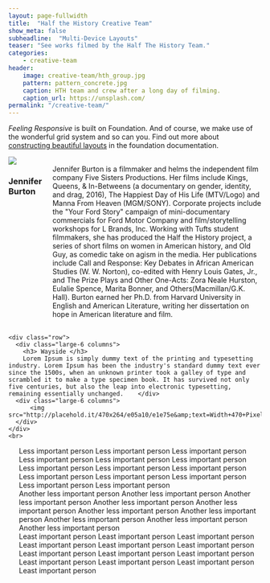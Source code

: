 ```yaml
---
layout: page-fullwidth
title:  "Half the History Creative Team"
show_meta: false
subheadline:  "Multi-Device Layouts"
teaser: "See works filmed by the Half The History Team."
categories:
    - creative-team
header:
    image: creative-team/hth_group.jpg
    pattern: pattern_concrete.jpg
    caption: HTH team and crew after a long day of filming. 
    caption_url: https://unsplash.com/
permalink: "/creative-team/"
---
```

<!-- <ul>
    {% for post in site.categories.design %}
    <li><a href="{{ site.url }}{{ post.url }}">{{ post.title }}</a></li>
    {% endfor %}
</ul> -->

*Feeling Responsive* is built on Foundation. And of course, we make use of the wonderful grid system and so can you. Find out more about [constructing  beautiful layouts][1] in the foundation documentation.
<!--more-->
<div class="show-for-large-up">
    <div class="row">
        <div class="small-12 columns">
        </div><!-- /.small-12.columns -->
    </div>

<div class="row">
	  <div class="large-6 columns">
	      <img src="{{ site.urlimg }}creative-team-jennifer.jpg" align="middle">
	  </div>
	  <div class="large-6 columns">
	  	<h3> Jennifer Burton </h3>
	  	Jennifer Burton is a filmmaker and helms the independent film company Five Sisters Productions. Her films include Kings, Queens, & In-Betweens (a documentary on gender, identity, and drag, 2016), The Happiest Day of His Life (MTV/Logo) and Manna From Heaven (MGM/SONY). Corporate projects include the "Your Ford Story" campaign of mini-documentary commercials for Ford Motor Company and film/storytelling workshops for L Brands, Inc. Working with Tufts student filmmakers, she has produced the Half the History project, a series of short films on women in American history, and Old Guy, as comedic take on agism in the media. Her publications include Call and Response: Key Debates in African American Studies (W. W. Norton), co-edited with Henry Louis Gates, Jr., and The Prize Plays and Other One-Acts: Zora Neale Hurston, Eulalie Spence, Marita Bonner, and Others(Macmillan/G.K. Hall). Burton earned her Ph.D. from Harvard University in English and American Literature, writing her dissertation on hope in American literature and film.
	  </div>
	</div>
	<br>

	<div class="row">
	  <div class="large-6 columns">
		<h3> Wayside </h3>
	  	Lorem Ipsum is simply dummy text of the printing and typesetting industry. Lorem Ipsum has been the industry's standard dummy text ever since the 1500s, when an unknown printer took a galley of type and scrambled it to make a type specimen book. It has survived not only five centuries, but also the leap into electronic typesetting, remaining essentially unchanged.	  </div>
	  <div class="large-6 columns">
	      <img src="http://placehold.it/470x264/e05a10/e1e75e&amp;text=Width+470+Pixel">
	  </div>
	</div>
	<br>

<!-- <div class="row">
    <div class="medium-8 columns t30">
    <img src="{{ site.urlimg }}/about/emma-painting.png" alt="" height="200">
    </div>-->
<div class="row">
    <div class="medium-4 columns t30">
      <img src="{{ site.urlimg }}gallery-example-3.jpg" alt="">
      Less important person Less important person Less important person Less important person Less important person Less important person Less important person Less important person Less important person Less important person Less important person Less important person Less important person Less important person
    </div><!-- /.medium-4.columns -->
    <div class="medium-4 columns t30">
      <img src="{{ site.urlimg }}gallery-example-3.jpg" alt="">
      Another less important person Another less important person Another less important person Another less important person Another less important person Another less important person Another less important person Another less important person Another less important person Another less important person
    </div><!-- /.medium-4.columns -->
    <div class="medium-4 columns t30">
      <img src="{{ site.urlimg }}gallery-example-3.jpg" alt="">
      Least important person  Least important person Least important person Least important person Least important person Least important person Least important person Least important person Least important person Least important person Least important person Least important person Least important person
    </div><!-- /.medium-4.columns -->
</div><!-- /.row -->
</div><!-- /.row -->

 [1]: http://foundation.zurb.com/docs/components/grid.html
